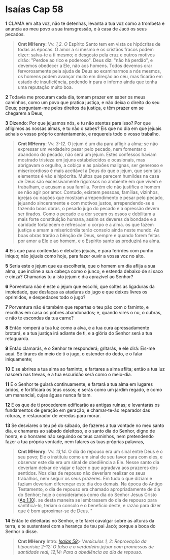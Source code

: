 # Isaías Cap 58

**1** 	CLAMA em alta voz, não te detenhas, levanta a tua voz como a trombeta e anuncia ao meu povo a sua transgressão, e à casa de Jacó os seus pecados.

> **Cmt MHenry**: *Vv. 1,2. O* Espírito Santo tem em vista os hipócritas de todas as épocas. O amor a si mesmo e os cristãos fracos podem dizer: salva-te a ti mesmo; o desgosto pela cruz e outros motivos dirão: "Perdoe ao rico e poderoso". Deus diz: "não há perdão", e devemos obedecer a Ele, não aos homens. Todos devemos orar fervorosamente pela ajuda de Deus ao examinarmos a nós mesmos, os homens podem avançar muito em direção ao céu, mas ficarão em estado de insuficiência, podendo ir para o inferno ainda que tenha uma reputação muito boa.

**2** 	Todavia me procuram cada dia, tomam prazer em saber os meus caminhos, como um povo que pratica justiça, e não deixa o direito do seu Deus; perguntam-me pelos direitos da justiça, e têm prazer em se chegarem a Deus,

**3** 	Dizendo: Por que jejuamos nós, e tu não atentas para isso? Por que afligimos as nossas almas, e tu não o sabes? Eis que no dia em que jejuais achais o vosso próprio contentamento, e requereis todo o vosso trabalho.

> **Cmt MHenry**: *Vv. 3-12.* O jejum é um dia para afligir a alma; se não expressar um verdadeiro pesar pelo pecado, nem fomentar o abandono do pecado, não será um jejum. Estes confessos haviam mostrado tristeza em jejuns estabelecidos e ocasionais, mas abrigavam o orgulho, a cobiça e as paixões malignas, ser generoso e misericordioso é mais aceitável a Deus do que o jejum, que sem tais elementos é vão e hipócrita. Muitos que parecem humildes na casa de Deus são excessivamente rigorosos no ambiente em que vivem e trabalham, e acusam a sua família. Porém ele não justifica o homem se não agir por amor. Contudo, existem pessoas, famílias, vizinhos, igrejas ou nações que mostram arrependimento e pesar pelo pecado, jejuando sinceramente e com motivos justos, arrependendo-se e fazendo boas obras, o pesado jugo do pecado e a opressão devem ser tirados. Como o pecado e a dor secam os ossos e debilitam a mais forte constituição humana, assim os deveres da bondade e a caridade fortalecem e refrescam o corpo e a alma. os que fazem justiça e amam a misericórdia terão consolo ainda neste mundo. As boas obras trarão a bênção de Deus, sempre e quando forem feitas por amor a Ele e ao homem, e o Espírito santo as produzirá na alma.

**4** 	Eis que para contendas e debates jejuais, e para ferirdes com punho iníquo; não jejueis como hoje, para fazer ouvir a vossa voz no alto.

**5** 	Seria este o jejum que eu escolheria, que o homem um dia aflija a sua alma, que incline a sua cabeça como o junco, e estenda debaixo de si saco e cinza? Chamarias tu a isto jejum e dia aprazível ao Senhor?

**6** 	Porventura não é este o jejum que escolhi, que soltes as ligaduras da impiedade, que desfaças as ataduras do jugo e que deixes livres os oprimidos, e despedaces todo o jugo?

**7** 	Porventura não é também que repartas o teu pão com o faminto, e recolhas em casa os pobres abandonados; e, quando vires o nu, o cubras, e não te escondas da tua carne?

**8** 	Então romperá a tua luz como a alva, e a tua cura apressadamente brotará, e a tua justiça irá adiante de ti, e a glória do Senhor será a tua retaguarda.

**9** 	Então clamarás, e o Senhor te responderá; gritarás, e ele dirá: Eis-me aqui. Se tirares do meio de ti o jugo, o estender do dedo, e o falar iniquamente;

**10** 	E se abrires a tua alma ao faminto, e fartares a alma aflita; então a tua luz nascerá nas trevas, e a tua escuridão será como o meio-dia.

**11** 	E o Senhor te guiará continuamente, e fartará a tua alma em lugares áridos, e fortificará os teus ossos; e serás como um jardim regado, e como um manancial, cujas águas nunca faltam.

**12** 	E os que de ti procederem edificarão as antigas ruínas; e levantarás os fundamentos de geração em geração; e chamar-te-ão reparador das roturas, e restaurador de veredas para morar.

**13** 	Se desviares o teu pé do sábado, de fazeres a tua vontade no meu santo dia, e chamares ao sábado deleitoso, e o santo dia do Senhor, digno de honra, e o honrares não seguindo os teus caminhos, nem pretendendo fazer a tua própria vontade, nem falares as tuas próprias palavras,

> **Cmt MHenry**: *Vv. 13,14.* O dia do repouso era um sinal entre Deus e o seu povo; Ele o instituiu como um sinal de seu favor para com eles, e observar este dia era um sinal de obediência a Ele. Nesse santo dia deveríam deixar de viajar e fazer o que agradava aos prazeres dos sentidos. Nos dias de repouso não deveríam realizar os seus trabalhos, nem seguir os seus prazeres. Em tudo o que diziam e faziam deveríam diferençar este dia dos demais. Na época do Antigo Testamento, o dia de repouso era chamado apropriadamente de dia do Senhor; hoje o consideramos como dia do Senhor Jesus Cristo ([Ap 1.10](../66N-Ap/01.md#10)). se desta maneira se lembrassem do dia de repouso para santificá-lo, teriam o consolo e o beneficio deste, e razão para dizer que é bom aproximar-se de Deus. "

**14** 	Então te deleitarás no Senhor, e te farei cavalgar sobre as alturas da terra, e te sustentarei com a herança de teu pai Jacó; porque a boca do Senhor o disse.


> **Cmt MHenry** Intro: *[Isaías 58](../23A-Is/58.md#0)*> *Versículos 1, 2: Reprovação da hipocrisia; 2-12: O falso e o verdadeiro jejuar com promessas de santidade real; 12,14: Para a obediência ao dia de repouso.*